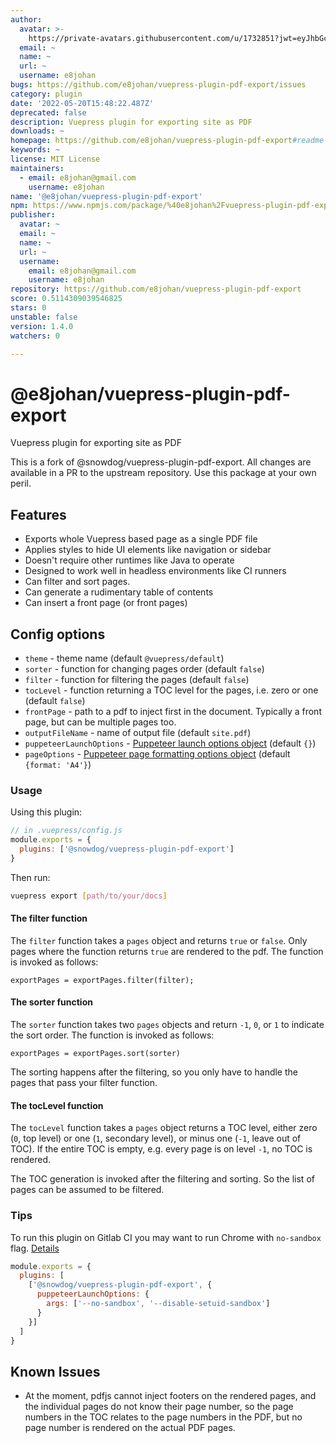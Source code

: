 ```yaml
---
author:
  avatar: >-
    https://private-avatars.githubusercontent.com/u/1732851?jwt=eyJhbGciOiJIUzI1NiIsInR5cCI6IkpXVCJ9.eyJpc3MiOiJnaXRodWIuY29tIiwiYXVkIjoicmF3LmdpdGh1YnVzZXJjb250ZW50LmNvbSIsImtleSI6ImtleTEiLCJleHAiOjE3MzQ2NzM4NjAsIm5iZiI6MTczNDY3MjY2MCwicGF0aCI6Ii91LzE3MzI4NTEifQ.RfLMlXhYUqsW7A0iRoDOxwYqBiK6SeGTghEF1MFqj0g&v=4
  email: ~
  name: ~
  url: ~
  username: e8johan
bugs: https://github.com/e8johan/vuepress-plugin-pdf-export/issues
category: plugin
date: '2022-05-20T15:48:22.487Z'
deprecated: false
description: Vuepress plugin for exporting site as PDF
downloads: ~
homepage: https://github.com/e8johan/vuepress-plugin-pdf-export#readme
keywords: ~
license: MIT License
maintainers:
  - email: e8johan@gmail.com
    username: e8johan
name: '@e8johan/vuepress-plugin-pdf-export'
npm: https://www.npmjs.com/package/%40e8johan%2Fvuepress-plugin-pdf-export
publisher:
  avatar: ~
  email: ~
  name: ~
  url: ~
  username:
    email: e8johan@gmail.com
    username: e8johan
repository: https://github.com/e8johan/vuepress-plugin-pdf-export
score: 0.5114309039546825
stars: 0
unstable: false
version: 1.4.0
watchers: 0

---
```


# @e8johan/vuepress-plugin-pdf-export

Vuepress plugin for exporting site as PDF

This is a fork of @snowdog/vuepress-plugin-pdf-export. All changes are available in a PR to the upstream repository. Use this package at your own peril.

## Features
- Exports whole Vuepress based page as a single PDF file
- Applies styles to hide UI elements like navigation or sidebar
- Doesn't require other runtimes like Java to operate
- Designed to work well in headless environments like CI runners
- Can filter and sort pages.
- Can generate a rudimentary table of contents
- Can insert a front page (or front pages)

## Config options
- `theme` - theme name (default `@vuepress/default`)
- `sorter` - function for changing pages order (default `false`)
- `filter` - function for filtering the pages (default `false`)
- `tocLevel` - function returning a TOC level for the pages, i.e. zero or one (default `false`)
- `frontPage` - path to a pdf to inject first in the document. Typically a front page, but can be multiple pages too.
- `outputFileName` - name of output file (default `site.pdf`)
- `puppeteerLaunchOptions` - [Puppeteer launch options object](https://github.com/puppeteer/puppeteer/blob/v2.1.1/docs/api.md#puppeteerlaunchoptions) (default `{}`)
- `pageOptions` - [Puppeteer page formatting options object](https://github.com/puppeteer/puppeteer/blob/v2.1.1/docs/api.md#pagepdfoptions) (default `{format: 'A4'}`)

### Usage

Using this plugin:

``` js
// in .vuepress/config.js
module.exports = {
  plugins: ['@snowdog/vuepress-plugin-pdf-export']
}
```

Then run:

``` bash
vuepress export [path/to/your/docs]
```

#### The filter function

The `filter` function takes a `pages` object and returns `true` or `false`. Only pages where the function returns `true` are rendered to the pdf. The function is invoked as follows:

```
exportPages = exportPages.filter(filter);
```

#### The sorter function

The `sorter` function takes two `pages` objects and return `-1`, `0`, or `1` to indicate the sort order. The function is invoked as follows:

```
exportPages = exportPages.sort(sorter)
```

The sorting happens after the filtering, so you only have to handle the pages that pass your filter function.

#### The tocLevel function

The `tocLevel` function takes a `pages` object returns a TOC level, either zero (`0`, top level) or one (`1`, secondary level), or minus one (`-1`, leave out of TOC). If the entire TOC is empty, e.g. every page is on level `-1`, no TOC is rendered.

The TOC generation is invoked after the filtering and sorting. So the list of pages can be assumed to be filtered.

### Tips
To run this plugin on Gitlab CI you may want to run Chrome with `no-sandbox` flag. [Details](https://github.com/puppeteer/puppeteer/blob/master/docs/troubleshooting.md#setting-up-chrome-linux-sandbox)

```js
module.exports = {
  plugins: [
    ['@snowdog/vuepress-plugin-pdf-export', {
      puppeteerLaunchOptions: {
        args: ['--no-sandbox', '--disable-setuid-sandbox']
      }
    }]
  ]
}
```

## Known Issues

- At the moment, pdfjs cannot inject footers on the rendered pages, and the individual pages do not know their page number, so the page numbers in the TOC relates to the page numbers in the PDF, but no page number is rendered on the actual PDF pages.
